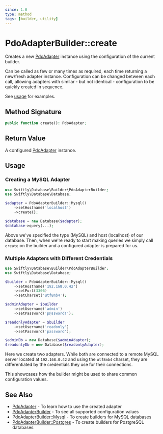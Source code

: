 ```yaml
---
since: 1.0
type: method
tags: [builder, utility]
---
```

# PdoAdapterBuilder::create

Creates a new [PdoAdapter](../../backend/PdoAdapter) instance using the
configuration of the current builder.

Can be called as few or many times as required, each time returning a new/fresh
adapter instance. Configuration can be changed between each call,
allowing adapters with similar - but not identical - configuration to be quickly
created in sequence.

See [usage](#usage) for examples.

## Method Signature

```php
public function create(): PdoAdapter;
```

## Return Value

A configured [PdoAdapter](../../backend/PdoAdapter) instance.

## Usage
### Creating a MySQL Adapter

```php
use Swiftly\Database\Builder\PdoAdapterBuilder;
use Swiftly\Database\Database;

$adapter = PdoAdapterBuilder::Mysql()
    ->setHostname('localhost')
    ->create();

$database = new Database($adapter);
$database->query(...);
```

Above we've specified the type (MySQL) and host (localhost) of our database.
Then, when we're ready to start making queries we simply call `create` on the
builder and a configured adapter is prepared for us.

### Multiple Adapters with Different Credentials

```php
use Swiftly\Database\Builder\PdoAdapterBuilder;
use Swiftly\Database\Database;

$builder = PdoAdapterBuilder::Mysql()
    ->setHostname('192.168.0.42')
    ->setPort(3306)
    ->setCharset('utf8mb4');

$adminAdapter = $builder
    ->setUsername('admin')
    ->setPassword('p@ssword!');

$readonlyAdapter = $builder
    ->setUsername('readonly')
    ->setPassword('password');

$adminDb = new Database($adminAdapter);
$readonlyDb = new Database($readonlyAdapter);
```

Here we create two adapters. While both are connected to a remote MySQL server
located at `192.168.0.42` and using the `utf8mb4` charset, they are
differentiated by the credentials they use for their connections.

This showcases how the builder might be used to share common configuration
values.

## See Also

* [PdoAdapter](../../backend/PdoAdapter) - To learn how to use the created adapter
* [PdoAdapterBuilder](./index.md) - To see all supported configuration values
* [PdoAdapterBuilder::Mysql](./Mysql.md) - To create builders for MySQL databases
* [PdoAdapterBuilder::Postgres](./Postgres.md) - To create builders for PostgreSQL databases